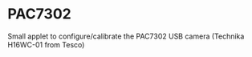 PAC7302
=======

Small applet to configure/calibrate the PAC7302 USB camera (Technika H16WC-01 from Tesco)
